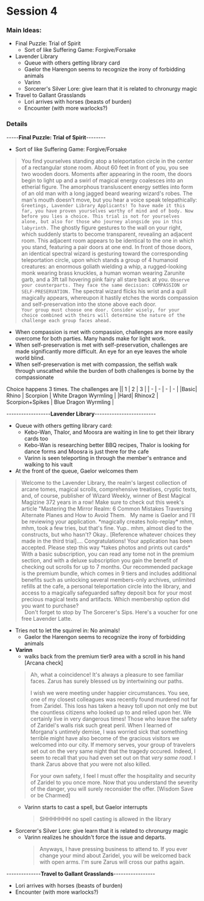 # Session 4
### Main Ideas:
- Final Puzzle: Trial of Spirit
  - Sort of like Suffering Game: Forgive/Forsake
- Lavender Library
  - Queue with others getting library card
  - Gaelor the Harengon seems to recognize the irony of forbidding animals
  - Varinn 
  - Sorcerer's Silver Lore: give learn that it is related to chronurgy magic
- Travel to Gallant Grasslands
  - Lori arrives with horses (beasts of burden)
  - Encounter (with more warlocks?)
  
### Details
-----**Final Puzzle: Trial of Spirit**--------
  - Sort of like Suffering Game: Forgive/Forsake
  > You find yourselves standing atop a teleportation circle in the center of a rectangular stone room. About 60 feet in front of you, you see two wooden doors. Moments after appearing in the room, the doors begin to light up and a swirl of magical energy coalesces into an etherial figure. The amorphous transluscent energy settles into form of an old man with a long jagged beard wearing wizard's robes. The man's mouth doesn't move, but you hear a voice speak telepathically:
  `Greetings, Lavender Library Applicants! To have made it this far, you have proven yourselves worthy of mind and of body. Now before you lies a choice. This trial is not for yourselves alone, but also for those who journey alongside you in this labyrinth.`
  > The ghostly figure gestures to the wall on your right, which suddenly starts to become transparent, revealing an adjacent room. This adjacent room appears to be identical to the one in which you stand, featuring a pair doors at one end. In front of those doors, an identical spectral wizard is gesturing toward the corresponding teleportation circle, upon which stands a group of 4 humanoid creatures: an enormous goliath wielding a whip, a rugged-looking monk wearing brass knuckles, a human woman wearing Zarunite garb, and a 3ft tall hovering pink fairy all stare back at you. 
  `Observe your counterparts. They face the same decision: COMPASSION or SELF-PRESERVATION.`
  > The spectral wizard flicks his wrist and a quill magically appears, whereupon it hastily etches the words compassion and self-preservation into the stone above each door.  
  `Your group must choose one door. Consider wisely, for your choice combined with theirs will determine the nature of the challenge each group faces ahead.`
   - When compassion is met with compassion, challenges are more easily overcome for both parties. Many hands make for light work.
   - When self-preservation is met with self-preservation, challenges are made significantly more difficult. An eye for an eye leaves the whole world blind.
   - When self-preservation is met with compassion, the selfish walk through unscathed while the burden of both challenges is borne by the compassionate 
  
Choice happens 3 times. The challenges are 
|| 1 | 2 | 3 |
| - | - | - | - |
|Basic| Rhino | Scorpion | White Dragon Wyrmling |
|Hard| Rhinox2 | Scorpion+Spikes | Blue Dragon Wyrmling |

  ------------------**Lavender Library**-------------------------
  - Queue with others getting library card:
    - Kebo-Wan, Thalor, and Moosra are waiting in line to get their library cards too 
    - Kebo-Wan is researching better BBQ recipes, Thalor is looking for dance forms and Moosra is just there for the cafe
    - Varinn is seen teleporting in through the member's entrance and walking to his vault
  - At the front of the queue, Gaelor welcomes them
  > Welcome to the Lavender Library, the realm's largest collection of arcane tomes, magical scrolls, comprehensive treatises, cryptic texts, and, of course, publisher of Wizard Weekly, winner of Best Magical Magizine 372 years in a row! Make sure to check out this week's article "Mastering the Mirror Realm: 6 Common Mistakes Traversing Alternate Planes and How to Avoid Them. 
    &nbsp;
    My name is Gaelor and I'll be reviewing your application. \*magically creates holo-replay\* mhm, mhm, took a few tries, but that's fine. Yup.. mhm, almost died to the constructs, but who hasn't? Okay.. [Reference whatever choices they made in the third trial].... Congratulations! Your application has been accepted. Please step this way \*takes photos and prints out cards\* 
    &nbsp;
    With a basic subscription, you can read any tome not in the premium section, and with a deluxe subscription you gain the benefit of checking out scrolls for up to 7 months. Our recommended package is the premium bundle, which comes in 9 tiers and includes additional benefits such as unlocking several members-only archives, unlimited refills at the cafe, a personal teleportation circle into the library, and access to a magically safeguarded saftey deposit box for your most precious magical texts and artifacts. Which membership option did you want to purchase?   
    &nbsp;
      Don't forget to stop by The Sorcerer's Sips. Here's a voucher for one free Lavender Latte.
  - Tries not to let the squirrel in: No animals!
    - Gaelor the Harengon seems to recognize the irony of forbidding animals
  - **Varinn** 
    - walks back from the premium tier9 area with a scroll in his hand [Arcana check]
    > Ah, what a coincidence! It's always a pleasure to see familiar faces. Zarus has surely blessed us by intertwining our paths. 
    >
    > I wish we were meeting under happier circumstances. You see, one of my closest colleagues was recently found murdered not far from Zaridel. This loss has taken a heavy toll upon not only me but the countless citizens who looked up to and relied upon her. We certainly live in very dangerous times! Those who leave the safety of Zaridel's walls risk such great peril. When I learned of Morgana's untimely demise, I was worried sick that something terrible might have also become of the gracious visitors we welcomed into our city. If memory serves, your group of travelers set out on the very same night that the tragedy occured. Indeed, I seem to recall that you had even set out on that *very same road*. I thank Zarus above that *you* were not also killed. 
    >
    > For your own safety, I feel I must offer the hospitality and security of Zaridel to you once more. Now that you understand the severity of the danger, you will surely reconsider the offer. [Wisdom Save or be Charmed]
    - Varinn starts to cast a spell, but Gaelor interrupts
      > SHHHHHHH no spell casting is allowed in the library
  - Sorcerer's Silver Lore: give learn that it is related to chronurgy magic
    - Varinn realizes he shouldn't force the issue and departs. 
      > Anyways, I have pressing business to attend to. If you ever change your mind about Zaridel, you will be welcomed back with open arms. I'm sure Zarus will cross our paths again.
      
  --------------**Travel to Gallant Grasslands**-----------------
  - Lori arrives with horses (beasts of burden)
  - Encounter (with more warlocks?)